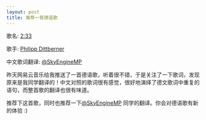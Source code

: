 ```yaml
---
layout: post
title: 推荐一首德语歌
---
```



歌名: [2:33](http://music.163.com/#/song?id=34899194)

歌手: [Philipp Dittberner](http://music.163.com/#/artist?id=1055042)

中文歌词翻译: [@SkyEngineMP](http://music.163.com/#/user/home?id=62861396)

昨天网易云音乐给我推送了一首德语歌，听着很不错，于是关注了一下歌词，发现原来是我同学翻译的！中文对照的歌词很有感觉，很好地演绎了德文歌词中重复的语句，而整首歌的翻译也很有味道。

推荐下这首歌，同时也推荐一下[@SkyEngineMP](http://music.163.com/#/user/home?id=62861396) 同学的翻译。你会对德语歌有新的体验 :)


